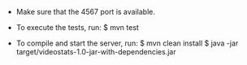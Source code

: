 
* Make sure that the 4567 port is available.

* To execute the tests, run:
$ mvn test

* To compile and start the server, run:
$ mvn clean install
$ java -jar target/videostats-1.0-jar-with-dependencies.jar

